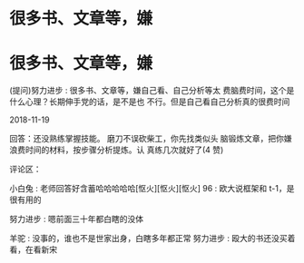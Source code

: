 # 很多书、文章等，嫌

# 很多书、文章等，嫌

(提问)努力进步 : 很多书、文章等，嫌自己看、自己分析等太 费脑费时间，这个是什么心理？长期伸手党的话，是不是也 不行。但是自己看自己分析真的很费时间

2018-11-19

回答：还没熟练掌握技能。 磨刀不误砍柴工，你先找类似头 脑锻炼文章，把你嫌浪费时间的材料，按步骤分析提炼。认 真练几次就好了(4 赞)

评论区：

小白兔 : 老师回答好含蓄哈哈哈哈哈[怄火][怄火][怄火] 96 : 欧大说框架和 t-1，是很有用的

努力进步 : 嗯前面三十年都白瞎的没体

羊驼 : 没事的，谁也不是世家出身，白瞎多年都正常 努力进步 : 殴大的书还没买着看，在看新宋